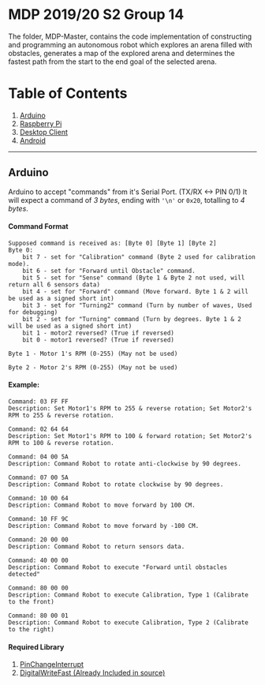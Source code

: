 # MDP 2019/20 S2 Group 14

The folder, MDP-Master, contains the code implementation of constructing and programming an autonomous robot which explores an arena filled with obstacles, generates a map of the explored arena and determines the fastest path from the start to the end goal of the selected arena.

# Table of Contents
1. [Arduino](#Arduino)
2. [Raspberry Pi](#RPI)
3. [Desktop Client](#Desktop)
4. [Android](#Android)

---
## Arduino <a name="Arduino"></a>

Arduino to accept "commands" from it's Serial Port. (TX/RX <-> PIN 0/1)
It will expect a command of *3 bytes*, ending with `'\n'` or `0x20`, totalling to *4 bytes*.

#### Command Format
```
Supposed command is received as: [Byte 0] [Byte 1] [Byte 2]
Byte 0:
    bit 7 - set for "Calibration" command (Byte 2 used for calibration mode).
    bit 6 - set for "Forward until Obstacle" command.
    bit 5 - set for "Sense" command (Byte 1 & Byte 2 not used, will return all 6 sensors data)
    bit 4 - set for "Forward" command (Move forward. Byte 1 & 2 will be used as a signed short int)
    bit 3 - set for "Turning2" command (Turn by number of waves, Used for debugging)
    bit 2 - set for "Turning" command (Turn by degrees. Byte 1 & 2 will be used as a signed short int)
    bit 1 - motor2 reversed? (True if reversed)
    bit 0 - motor1 reversed? (True if reversed)

Byte 1 - Motor 1's RPM (0-255) (May not be used)

Byte 2 - Motor 2's RPM (0-255) (May not be used)
```

#### Example:
```
Command: 03 FF FF
Description: Set Motor1's RPM to 255 & reverse rotation; Set Motor2's RPM to 255 & reverse rotation.

Command: 02 64 64
Description: Set Motor1's RPM to 100 & forward rotation; Set Motor2's RPM to 100 & reverse rotation.

Command: 04 00 5A
Description: Command Robot to rotate anti-clockwise by 90 degrees.

Command: 07 00 5A
Description: Command Robot to rotate clockwise by 90 degrees.

Command: 10 00 64
Description: Command Robot to move forward by 100 CM.

Command: 10 FF 9C
Description: Command Robot to move forward by -100 CM.

Command: 20 00 00
Description: Command Robot to return sensors data.

Command: 40 00 00 
Description: Command Robot to execute "Forward until obstacles detected"

Command: 80 00 00
Description: Command Robot to execute Calibration, Type 1 (Calibrate to the front)

Command: 80 00 01
Description: Command Robot to execute Calibration, Type 2 (Calibrate to the right)
```

#### Required Library
1. [PinChangeInterrupt](https://github.com/NicoHood/PinChangeInterrupt)
2. [DigitalWriteFast (Already Included in source)](https://github.com/watterott/Arduino-Libs/tree/master/digitalWriteFast)
